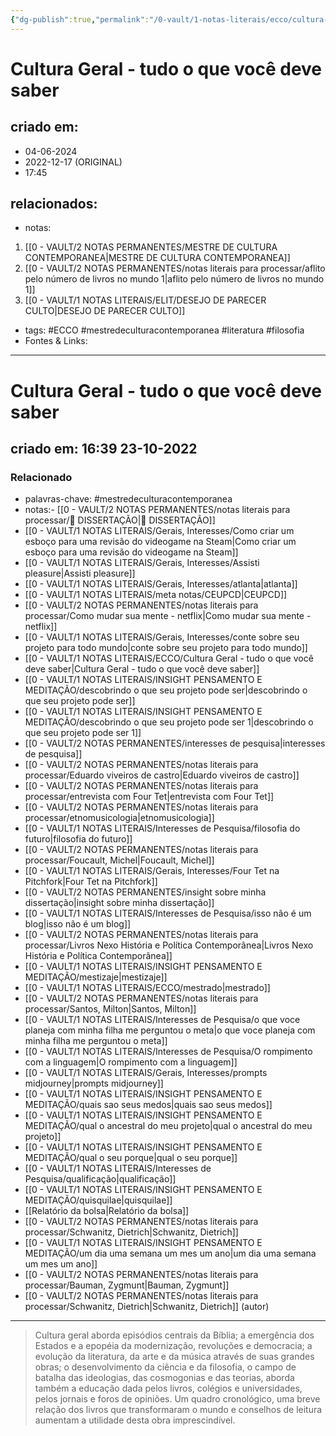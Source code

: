 ```yaml
---
{"dg-publish":true,"permalink":"/0-vault/1-notas-literais/ecco/cultura-geral-tudo-o-que-voce-deve-saber/","tags":["ECCO","mestredeculturacontemporanea"],"dgHomeLink":true,"dgShowLocalGraph":true,"dgShowFileTree":true,"dgEnableSearch":true,"noteIcon":""}
---
```


# Cultura Geral - tudo o que você deve saber

## criado em: 
- 04-06-2024
- 2022-12-17 (ORIGINAL)
- 17:45
## relacionados:
- notas:
1. [[0 - VAULT/2 NOTAS PERMANENTES/MESTRE DE CULTURA CONTEMPORANEA\|MESTRE DE CULTURA CONTEMPORANEA]]
2. [[0 - VAULT/2 NOTAS PERMANENTES/notas literais para processar/aflito pelo número de livros no mundo 1\|aflito pelo número de livros no mundo 1]]
3. [[0 - VAULT/1 NOTAS LITERAIS/ELIT/DESEJO DE PARECER CULTO\|DESEJO DE PARECER CULTO]]
- tags: #ECCO #mestredeculturacontemporanea #literatura #filosofia
- Fontes & Links: 
---
# Cultura Geral - tudo o que você deve saber

## criado em: 16:39 23-10-2022

### Relacionado

- palavras-chave: #mestredeculturacontemporanea 
- notas:- [[0 - VAULT/2 NOTAS PERMANENTES/notas literais para processar/📕 DISSERTAÇÃO\|📕 DISSERTAÇÃO]]
- [[0 - VAULT/1 NOTAS LITERAIS/Gerais, Interesses/Como criar um esboço para uma revisão do videogame na Steam\|Como criar um esboço para uma revisão do videogame na Steam]]
- [[0 - VAULT/1 NOTAS LITERAIS/Gerais, Interesses/Assisti pleasure\|Assisti pleasure]]
- [[0 - VAULT/1 NOTAS LITERAIS/Gerais, Interesses/atlanta\|atlanta]]
- [[0 - VAULT/1 NOTAS LITERAIS/meta notas/CEUPCD\|CEUPCD]]
- [[0 - VAULT/2 NOTAS PERMANENTES/notas literais para processar/Como mudar sua mente - netflix\|Como mudar sua mente - netflix]]
- [[0 - VAULT/1 NOTAS LITERAIS/Gerais, Interesses/conte sobre seu projeto para todo mundo\|conte sobre seu projeto para todo mundo]]
- [[0 - VAULT/1 NOTAS LITERAIS/ECCO/Cultura Geral - tudo o que você deve saber\|Cultura Geral - tudo o que você deve saber]]
- [[0 - VAULT/1 NOTAS LITERAIS/INSIGHT PENSAMENTO E MEDITAÇÃO/descobrindo o que seu projeto pode ser\|descobrindo o que seu projeto pode ser]]
- [[0 - VAULT/1 NOTAS LITERAIS/INSIGHT PENSAMENTO E MEDITAÇÃO/descobrindo o que seu projeto pode ser 1\|descobrindo o que seu projeto pode ser 1]]
- [[0 - VAULT/2 NOTAS PERMANENTES/interesses de pesquisa\|interesses de pesquisa]]
- [[0 - VAULT/2 NOTAS PERMANENTES/notas literais para processar/Eduardo viveiros de castro\|Eduardo viveiros de castro]]
- [[0 - VAULT/2 NOTAS PERMANENTES/notas literais para processar/entrevista com Four Tet\|entrevista com Four Tet]]
- [[0 - VAULT/2 NOTAS PERMANENTES/notas literais para processar/etnomusicologia\|etnomusicologia]]
- [[0 - VAULT/1 NOTAS LITERAIS/Interesses de Pesquisa/filosofia do futuro\|filosofia do futuro]]
- [[0 - VAULT/2 NOTAS PERMANENTES/notas literais para processar/Foucault, Michel\|Foucault, Michel]]
- [[0 - VAULT/1 NOTAS LITERAIS/Gerais, Interesses/Four Tet na Pitchfork\|Four Tet na Pitchfork]]
- [[0 - VAULT/2 NOTAS PERMANENTES/insight sobre minha dissertação\|insight sobre minha dissertação]]
- [[0 - VAULT/1 NOTAS LITERAIS/Interesses de Pesquisa/isso não é um blog\|isso não é um blog]]
- [[0 - VAULT/2 NOTAS PERMANENTES/notas literais para processar/Livros Nexo História e Política Contemporânea\|Livros Nexo História e Política Contemporânea]]
- [[0 - VAULT/1 NOTAS LITERAIS/INSIGHT PENSAMENTO E MEDITAÇÃO/mestizaje\|mestizaje]]
- [[0 - VAULT/1 NOTAS LITERAIS/ECCO/mestrado\|mestrado]]
- [[0 - VAULT/2 NOTAS PERMANENTES/notas literais para processar/Santos, Milton\|Santos, Milton]]
- [[0 - VAULT/1 NOTAS LITERAIS/Interesses de Pesquisa/o que voce planeja com minha filha me perguntou o meta\|o que voce planeja com minha filha me perguntou o meta]]
- [[0 - VAULT/1 NOTAS LITERAIS/Interesses de Pesquisa/O rompimento com a linguagem\|O rompimento com a linguagem]]
- [[0 - VAULT/1 NOTAS LITERAIS/Gerais, Interesses/prompts midjourney\|prompts midjourney]]
- [[0 - VAULT/1 NOTAS LITERAIS/INSIGHT PENSAMENTO E MEDITAÇÃO/quais sao seus medos\|quais sao seus medos]]
- [[0 - VAULT/1 NOTAS LITERAIS/INSIGHT PENSAMENTO E MEDITAÇÃO/qual o ancestral do meu projeto\|qual o ancestral do meu projeto]]
- [[0 - VAULT/1 NOTAS LITERAIS/INSIGHT PENSAMENTO E MEDITAÇÃO/qual o seu porque\|qual o seu porque]]
- [[0 - VAULT/1 NOTAS LITERAIS/Interesses de Pesquisa/qualificação\|qualificação]]
- [[0 - VAULT/1 NOTAS LITERAIS/INSIGHT PENSAMENTO E MEDITAÇÃO/quisquilae\|quisquilae]]
- [[Relatório da bolsa\|Relatório da bolsa]]
- [[0 - VAULT/2 NOTAS PERMANENTES/notas literais para processar/Schwanitz, Dietrich\|Schwanitz, Dietrich]]
- [[0 - VAULT/1 NOTAS LITERAIS/INSIGHT PENSAMENTO E MEDITAÇÃO/um dia uma semana um mes um ano\|um dia uma semana um mes um ano]]
- [[0 - VAULT/2 NOTAS PERMANENTES/notas literais para processar/Bauman, Zygmunt\|Bauman, Zygmunt]]
- [[0 - VAULT/2 NOTAS PERMANENTES/notas literais para processar/Schwanitz, Dietrich\|Schwanitz, Dietrich]] (autor)
---

>Cultura geral aborda episódios centrais da Bíblia; a emergência dos Estados e a epopéia da modernização, revoluções e democracia; a evolução da literatura, da arte e da música através de suas grandes obras; o desenvolvimento da ciência e da filosofia, o campo de batalha das ideologias, das cosmogonias e das teorias, aborda também a educação dada pelos livros, colégios e universidades, pelos jornais e foros de opiniões. Um quadro cronológico, uma breve relação dos livros que transformaram o mundo e conselhos de leitura aumentam a utilidade desta obra imprescindível.